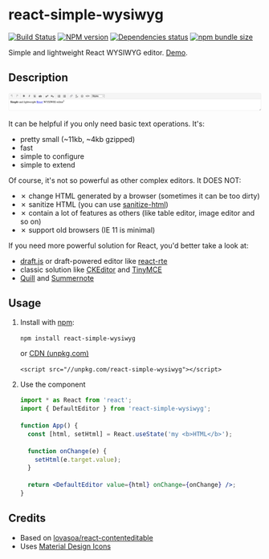 # react-simple-wysiwyg

[![Build Status](https://travis-ci.org/megahertz/react-simple-wysiwyg.svg?branch=master)](https://travis-ci.org/megahertz/react-simple-wysiwyg)
[![NPM version](https://badge.fury.io/js/react-simple-wysiwyg.svg)](https://badge.fury.io/js/react-simple-wysiwyg)
[![Dependencies status](https://david-dm.org/megahertz/react-simple-wysiwyg/status.svg)](https://david-dm.org/megahertz/react-simple-wysiwyg)
[![npm bundle size](https://img.shields.io/bundlephobia/minzip/react-simple-wysiwyg.svg?color=rgb%2868%2C%20204%2C%2017%29)](https://bundlephobia.com/result?p=react-simple-wysiwyg@0.0.3)

Simple and lightweight React WYSIWYG editor. [Demo](https://megahertz.github.io/react-simple-wysiwyg/).

## Description

[![Screenshot](docs/resources/screenshot.png)](https://megahertz.github.io/react-simple-wysiwyg/)

It can be helpful if you only need basic text operations. It's:

- pretty small (~11kb, ~4kb gzipped)
- fast
- simple to configure
- simple to extend

Of course, it's not so powerful as other complex editors. It DOES NOT:

- ✗ change HTML generated by a browser (sometimes it can be too dirty)
- ✗ sanitize HTML (you can use [sanitize-html](https://www.npmjs.com/package/sanitize-html))
- ✗ contain a lot of features as others (like table editor, image editor and so on)
- ✗ support old browsers (IE 11 is minimal)

If you need more powerful solution for React, you'd better take a look at:

- [draft.js](https://draftjs.org/) or draft-powered editor like
  [react-rte](https://github.com/sstur/react-rte)
- classic solution like [CKEditor](https://ckeditor.com/) and
  [TinyMCE](https://www.tiny.cloud/)
- [Quill](https://github.com/zenoamaro/react-quill) and
  [Summernote](https://github.com/summernote/react-summernote)

## Usage

1.  Install with [npm](https://npmjs.org/package/react-simple-wysiwyg):

    `npm install react-simple-wysiwyg`

    or [CDN (unpkg.com)](https://unpkg.com/react-simple-wysiwyg/)

    `<script src="//unpkg.com/react-simple-wysiwyg"></script>`

2.  Use the component

    ```jsx
    import * as React from 'react';
    import { DefaultEditor } from 'react-simple-wysiwyg';

    function App() {
      const [html, setHtml] = React.useState('my <b>HTML</b>');

      function onChange(e) {
        setHtml(e.target.value);
      }

      return <DefaultEditor value={html} onChange={onChange} />;
    }
    ```

## Credits

- Based on
  [lovasoa/react-contenteditable](https://github.com/lovasoa/react-contenteditable)
- Uses [Material Design Icons](http://materialdesignicons.com/)
